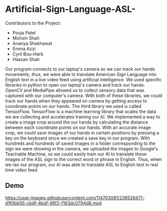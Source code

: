 # Artificial-Sign-Language-ASL-

Contributors to the Project: 
- Pooja Patel
- Mohsin Shah
- Ananya Shekhawat
- Emma Azzi
- Cyril Bou-Harb
- Hassan Shah

Our program connects to our laptop's camera so we can track our hands movements, thus, we were able to translate American Sign Language into English text
in a live video feed using artificial intelligence. We used specific libraries in python to open our laptop's camera and track our hands. OpenCV and
MediaPipe allowed us to collect sensory data that was captured with our computer's camera. With both of these libraries, we could track our hands when they
appeared on camera by getting access to coordinate points on our hands. The third library we used is called TensorFlow. TensorFlow is a machine learning 
library that scales the data we are collecting and accelerates training our AI. We implemented a way to create a image crop around the our hands by 
calculating the distance between each coordinate points on our hands. With an accurate image crop, we could save images of our hands in certain positions
by pressing a key on the keyboard since we created a save key in our program. With hundreds and hundreds of saved images in a folder corresponding to the
sign we were showing in the camera, we uploaded the images to Google's Teachable Machine, so we could easily train our AI to translate these images of the
ASL sign to the correct word or phrase in English. Thus, when we ran our program, our AI was able to translate ASL to English text in real time video feed.


## Demo

https://user-images.githubusercontent.com/114703081/236526471-d1f0bb56-cbdf-4bdf-98f2-f163dc0794d8.mp4


